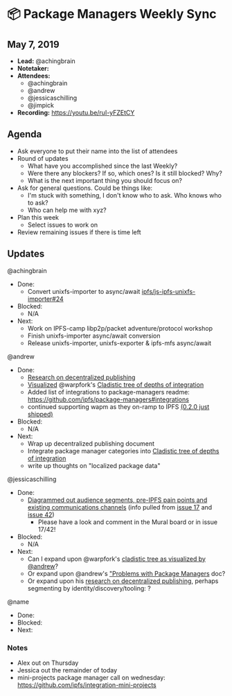 # 📦 Package Managers Weekly Sync

## May 7, 2019

- **Lead:** @achingbrain
- **Notetaker:**
- **Attendees:**
  - @achingbrain
  - @andrew
  - @jessicaschilling
  - @jimpick
- **Recording:** https://youtu.be/ruI-yFZEtCY

## Agenda

- Ask everyone to put their name into the list of attendees
- Round of updates
  - What have you accomplished since the last Weekly?
  - Were there any blockers? If so, which ones? Is it still blocked? Why?
  - What is the next important thing you should focus on?
- Ask for general questions. Could be things like:
  - I'm stuck with something, I don't know who to ask. Who knows who to ask?
  - Who can help me with xyz?
- Plan this week
  - Select issues to work on
- Review remaining issues if there is time left

## Updates

@achingbrain
- Done:
  - Convert unixfs-importer to async/await [ipfs/js-ipfs-unixfs-importer#24](https://github.com/ipfs/js-ipfs-unixfs-importer/pull/24)
- Blocked:
  - N/A
- Next:
  - Work on IPFS-camp libp2p/packet adventure/protocol workshop
  - Finish unixfs-importer async/await conversion
  - Release unixfs-importer, unixfs-exporter & ipfs-mfs async/await


@andrew
- Done:
  - [Research on decentralized publishing](https://github.com/ipfs/package-managers/issues/52)
  - [Visualized](https://app.mural.co/t/protocollabs6957/m/protocollabs6957/1556717261380/7d93181e586fc3416ef88a42ba6d6df4b964c89b) @warpfork's [Cladistic tree of depths of integration](https://github.com/ipfs/package-managers/issues/50)
  - Added list of integrations to package-managers readme: https://github.com/ipfs/package-managers#integrations
  - continued supporting wapm as they on-ramp to IPFS [(0.2.0 just shipped)](https://github.com/wasmerio/wasmer/releases/tag/0.4.1)
- Blocked:
  - N/A
- Next:
  - Wrap up decentralized publishing document
  - Integrate package manager categories into [Cladistic tree of depths of integration](https://github.com/ipfs/package-managers/issues/50)
  - write up thoughts on "localized package data"


@jessicaschilling
- Done:
  - [Diagrammed out audience segments, pre-IPFS pain points and existing communications channels](https://app.mural.co/t/protocollabs6957/m/protocollabs6957/1557168696127/577c9453a3c51199c8163cf0fe5701294e55f99b)  (info pulled from [issue 17](https://github.com/ipfs/package-managers/issues/17) and [issue 42](https://github.com/ipfs/package-managers/issues/42))
    - Please have a look and comment in the Mural board or in issue 17/42!
- Blocked:
  - N/A
- Next:
  - Can I expand upon @warpfork's [cladistic tree as visualized by @andrew](https://github.com/ipfs/package-managers/issues/50)?
  - Or expand upon @andrew's ["Problems with Package Managers](https://github.com/ipfs/package-managers/issues/17) doc?
  - Or expand upon his [research on decentralized publishing](https://github.com/ipfs/package-managers/issues/52), perhaps segmenting by identity/discovery/tooling: ?


@name
- Done:
- Blocked:
- Next:

### Notes

- Alex out on Thursday
- Jessica out the remainder of today
- mini-projects package manager call on wednesday: https://github.com/ipfs/integration-mini-projects